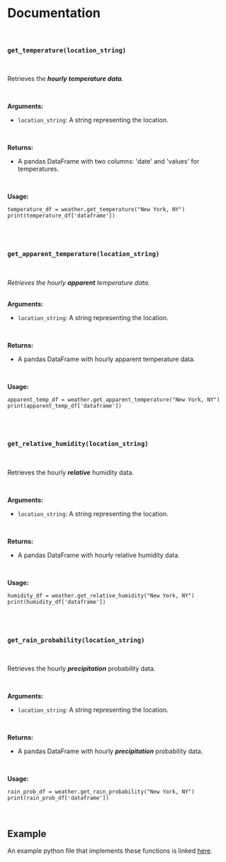 # Documentation

</br> 

### `get_temperature(location_string)`


</br>

Retrieves the ***hourly temperature data***.


</br>


**Arguments:**

- `location_string`: A string representing the location.

</br>

**Returns:**
- A pandas DataFrame with two columns: 'date' and 'values' for temperatures.

</br> 

**Usage:**

```
temperature_df = weather.get_temperature("New York, NY")
print(temperature_df['dataframe'])
```
</br>
</br> 


### `get_apparent_temperature(location_string)`

</br>

*Retrieves the hourly ***apparent*** temperature data.*
</br>
</br>

**Arguments:**
- `location_string`: A string representing the location.

</br> 

**Returns:**
- A pandas DataFrame with hourly apparent temperature data.

</br> 

**Usage:**

```
apparent_temp_df = weather.get_apparent_temperature("New York, NY")
print(apparent_temp_df['dataframe'])
```
</br>
</br> 

### `get_relative_humidity(location_string)`


</br> 

Retrieves the hourly ***relative*** humidity data.

</br> 

**Arguments:**
- `location_string`: A string representing the location.

</br> 

**Returns:**
- A pandas DataFrame with hourly relative humidity data.

</br> 

**Usage:**


```
humidity_df = weather.get_relative_humidity("New York, NY")
print(humidity_df['dataframe'])
```

</br>
</br> 

### `get_rain_probability(location_string)`

</br> 

Retrieves the hourly ***precipitation*** probability data.

</br> 

**Arguments:**
- `location_string`: A string representing the location.

</br> 

**Returns:**

- A pandas DataFrame with hourly ***precipitation*** probability data.

</br> 

**Usage:**

```o0i0i
rain_prob_df = weather.get_rain_probability("New York, NY")
print(rain_prob_df['dataframe'])
```
</br>
 

## Example

An example python file that implements these functions is linked [here](https://github.com/software-students-fall2023/3-python-package-exercise-team1-pt3/blob/main/src/__main__.py).
